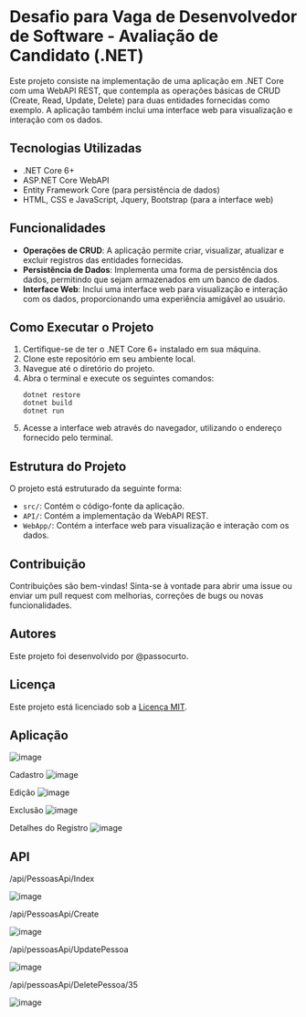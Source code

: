 # Desafio para Vaga de Desenvolvedor de Software - Avaliação de Candidato (.NET)

Este projeto consiste na implementação de uma aplicação em .NET Core com uma WebAPI REST, que contempla as operações básicas de CRUD (Create, Read, Update, Delete) para duas entidades fornecidas como exemplo. A aplicação também inclui uma interface web para visualização e interação com os dados.

## Tecnologias Utilizadas
- .NET Core 6+
- ASP.NET Core WebAPI
- Entity Framework Core (para persistência de dados)
- HTML, CSS e JavaScript, Jquery, Bootstrap (para a interface web)

## Funcionalidades
- **Operações de CRUD**: A aplicação permite criar, visualizar, atualizar e excluir registros das entidades fornecidas.
- **Persistência de Dados**: Implementa uma forma de persistência dos dados, permitindo que sejam armazenados em um banco de dados.
- **Interface Web**: Inclui uma interface web para visualização e interação com os dados, proporcionando uma experiência amigável ao usuário.

## Como Executar o Projeto
1. Certifique-se de ter o .NET Core 6+ instalado em sua máquina.
2. Clone este repositório em seu ambiente local.
3. Navegue até o diretório do projeto.
4. Abra o terminal e execute os seguintes comandos:
   ```
   dotnet restore
   dotnet build
   dotnet run
   ```
5. Acesse a interface web através do navegador, utilizando o endereço fornecido pelo terminal.

## Estrutura do Projeto
O projeto está estruturado da seguinte forma:
- `src/`: Contém o código-fonte da aplicação.
- `API/`: Contém a implementação da WebAPI REST.
- `WebApp/`: Contém a interface web para visualização e interação com os dados.

## Contribuição
Contribuições são bem-vindas! Sinta-se à vontade para abrir uma issue ou enviar um pull request com melhorias, correções de bugs ou novas funcionalidades.

## Autores
Este projeto foi desenvolvido por @passocurto.

## Licença
Este projeto está licenciado sob a [Licença MIT](LICENSE).


## Aplicação
![image](https://github.com/passocurto/desafioLar/assets/1081320/8f597e04-6e3e-4e64-b02c-d58913b4597e)


Cadastro
![image](https://github.com/passocurto/desafioLar/assets/1081320/cf5120ec-cd71-447c-b2d8-313dd18c8905)

Edição 
![image](https://github.com/passocurto/desafioLar/assets/1081320/03868ace-0aa8-4096-aade-e69314c710f4)

Exclusão
![image](https://github.com/passocurto/desafioLar/assets/1081320/678d9def-0a40-4dbc-afa4-0ae450bb9c3b)


Detalhes do Registro
![image](https://github.com/passocurto/desafioLar/assets/1081320/cce9892f-eecf-4dc2-a95e-3b765dd09036)


## API

/api/PessoasApi/Index

![image](https://github.com/passocurto/desafioLar/assets/1081320/7182bc70-0938-4d1e-8156-e48850d02178)

/api/PessoasApi/Create

![image](https://github.com/passocurto/desafioLar/assets/1081320/3f2e5caa-da4e-4438-9e4b-27aa8e64760b)

/api/pessoasApi/UpdatePessoa

![image](https://github.com/passocurto/desafioLar/assets/1081320/b5ca2804-9df8-4577-80f4-91f72352cb99)


/api/pessoasApi/DeletePessoa/35

![image](https://github.com/passocurto/desafioLar/assets/1081320/16c9977f-f96b-4e8f-aa25-4655ded67128)









